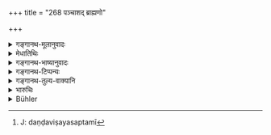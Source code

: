 +++
title = "268 पञ्चाशद् ब्राह्मणो"

+++

<details><summary>गङ्गानथ-मूलानुवादः</summary>

For abusing a Kṣatriya, the Brāhmaṇa should be fined fifty; and in the case of a Vaiśya, the fine shall be twenty-five; and in that of a Shudra, twelve.—(268)
</details>

<details><summary>मेधातिथिः</summary>

**अभिशंसनं** सर्वप्रकार आक्रोशः, पतनीयाद् अन्यः, तत्र दण्डान्तरविधानात् । निमित्तसप्तमी चैषा । **वैश्य** इति विषयसप्तमी[^१९८] । ब्राह्मणस्याक्रोष्टुर् आक्रुश्यमानस्य च दण्ड उक्तः । क्षत्रियादीनां त्व् इतरेतरं स्मृत्यन्तरम् अन्वेषणीयम् । तथा च गौतमः- "ब्राह्मणराजन्यवत् क्षत्रियवैश्यौ" (ग्ध् १२.१४) । परस्पराक्रोशे क्षत्रियश् चेद् वैश्यम् आक्रोशेत् पञ्चाशतं दण्ड्यः, वैश्यः क्षत्रियं शतम् । एवं क्षत्रियः शूद्रम् आक्रोशेत् पञ्चविंशतिर् दण्ड्यः, वैश्यः पञ्चाशतम् । शूद्रस्य तु तदाक्रोशे गुणापेक्षिको दण्डो वक्ष्यते ॥ ८.२६८ ॥


[^१९८]:
     J: daṇḍaviṣayasaptamī
</details>

<details><summary>गङ्गानथ-भाष्यानुवादः</summary>

‘*Abusing*’ here stands for all sorts of defamation, except the attributing of grievous offences, for which latter other penalties are laid down. The locative ending indicates *occasion*.

The locative in ‘*vaiśye*’ denotes the object.

The punishment for the cases where the Brāhmaṇa is the abuser or the abused has been laid down; for finding out that for the cases of abuse among the Kṣatriya and other castes themselves, we have to look into other *Smṛtis*. Says Gautama for instance—‘Whenever there is abusing between the *Brāhmaṇa* and the *Kṣatriya*, or between the *Kṣatriya* and the *Vaiśya*, where the *Kṣatriya* abuses a *Vaiśya* he shall be fined fifty; and where the *Vaiśya* abuses a *Kṣatrya*, the fine shall be one hundred; similarly for abusing a *Śūdra* the *Kṣatriya* shall be fined twenty-five, and the *Vaiśya* fifty.’

In the case of the *Śūdra* abusing a *Śūdra*, the punishment shall depend upon their qualifications, as is going to be detailed below (under 287 *et seq*.).—(268)
</details>

<details><summary>गङ्गानथ-टिप्पन्यः</summary>

This verse is quoted in *Mitākṣarā* (2. 207), to the effect that the
Brāhmaṇa is to be fined 50 for insulting a Kṣatriya, 25 for insulting a
Vaiśya and 12½ for insulting a Śūdra;—in *Aparārka* (p. 808), to the
same effect, adding that so many *paṇas* are meant;—and in
*Vivādaratnākara* (p. 151), which adds that ‘*abhiśaṃsana*’ means
‘defaming,’ ‘insulting.’
</details>

<details><summary>गङ्गानथ-तुल्य-वाक्यानि</summary>

**(verses 8.267-270)  
**

See Comparative notes for [Verse
8.267].
</details>

<details><summary>भारुचिः</summary>

गदव्याख्यातः श्लोकः । अत्रापि न्यायप्रकॢप्त्या क्षत्रियो वैश्यम् आक्रु[श्य ब्राह्मणदण्डाद् द्विगुणं] दण्ड्यः स्यात्, वैश्यस् तु शूद्रम् आक्रुश्य ब्राह्मणदण्डात् त्रिगुणं दद्यात् ॥ ८.२६७ ॥
</details>

<details><summary>Bühler</summary>

268	A Brahmana shall be fined fifty (panas) for defaming a Kshatriya; in (the case of) a Vaisya the fine shall be twenty-five (panas); in (the case of) a Sudra twelve.
</details>
